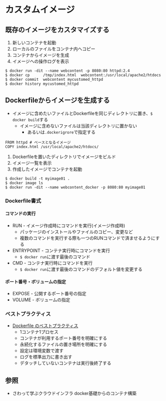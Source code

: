 # カスタムイメージ
## 既存のイメージをカスタマイズする
1. 新しいコンテナを起動
2. ローカルのファイルをコンテナ内へコピー
3. コンテナからイメージを生成
4. イメージへの操作ログを表示
```
$ docker run -dit --name webcontent -p 8080:80 httpd:2.4
$ docker cp      /tmp/index.html  webcontent:/usr/local/apache2/htdocs
$ docker commit  webcontent mycustomed_httpd
$ docker history mycustomed_httpd
```

## Dockerfileからイメージを生成する
- イメージに含めたいファイルとDockerfileを同じディレクトリに置き、`$ docker build`する
  - イメージに含めないファイルは当該ディレクトリに置かない
    - あるいは`.dockerigrore`で指定する

```
FROM httpd # ベースとなるイメージ
COPY index.html /usr/local/apache2/htdocs/
```

1. Dockerfileを置いたディレクトリでイメージをビルド
2. イメージ一覧を表示
3. 作成したイメージでコンテナを起動

```
$ docker build -t myimage01 .
$ docker image ls
$ docker run -dit --name webcontent_docker -p 8080:80 myimage01
```

### Dockerfile書式
#### コマンドの実行
- RUN - イメージ作成時にコマンドを実行(イメージ作成時)
  - パッケージのインストールやファイルのコピー、変更など
  - 複数のコマンドを実行する際も一つのRUNコマンドで済ませるようにする
- ENTRYPOINT - コンテナ実行時にコマンドを実行
  - `$ docker run`に渡す最後のコマンド
- CMD - コンテナ実行時にコマンドを実行
  - `$ docker run`に渡す最後のコマンドのデフォルト値を変更する

#### ポート番号・ボリュームの指定
- EXPOSE - 公開するポート番号の指定
- VOLUME - ボリュームの指定

### ベストプラクティス
- [Dockerfile のベストプラクティス](https://docs.docker.jp/engine/articles/dockerfile_best-practice.html)
  - 1コンテナ1プロセス
  - コンテナが利用するポート番号を明確にする
  - 永続化するファイルの置き場所を明確にする
  - 設定は環境変数で渡す
  - ログを標準出力に書き出す
  - デタッチしていないコンテナは実行後終了する

## 参照
- さわって学ぶクラウドインフラ docker基礎からのコンテナ構築
